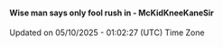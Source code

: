 #### Wise man says only fool rush in - McKidKneeKaneSir
Updated on 05/10/2025 - 01:02:27 (UTC) Time Zone
